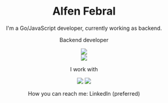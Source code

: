 <h1 align="center">
Alfen Febral
</h1>

<p align="center">
I'm a Go/JavaScript developer, currently working as backend.
</p>

<p align="center">
 Backend developer
</p>

<p align="center">
  <a href="https://alfenfebral.my.id/"><img src="https://img.shields.io/badge/Blog-Alfen.com-blue?style=for-the-badge" /></a><br>
  <a href="https://www.linkedin.com/in/alfen-febral/"><img src="https://img.shields.io/badge/-Linkedin-blue?style=for-the-badge&logo=Linkedin" /></a>
</p>
  
<p align="center">
  I work with
</p>

<p align="center">
  <img src="https://img.shields.io/badge/Go-00ADD8?style=for-the-badge&logo=go&logoColor=white" />
  <img src="https://img.shields.io/badge/Node.js-339933?style=for-the-badge&logo=nodedotjs&logoColor=white" />
    
</p>

<p align="center">
  How you can reach me: LinkedIn (preferred)
</p>
